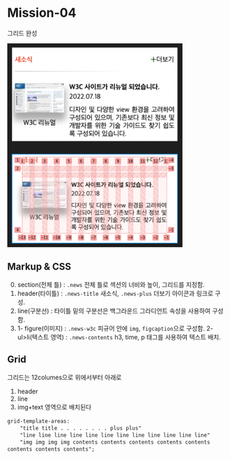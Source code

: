 # Mission-04
그리드 완성

![image](../mission-01/images/mission-04_complete.png)

## Markup & CSS
0. section(전체 틀) : `.news` 전체 틀로 섹션의 너비와 높이, 그리드를 지정함.
1. header(타이틀) : `.news-title` 새소식, `.news-plus` 더보기 아이콘과 링크로 구성.
2. line(구분선) : 타이틀 밑의 구분선은 백그라운드 그라디언트 속성을 사용하여 구성함.
3. 1- figure(이미지) : `.news-w3c` 피규어 안에 `img`, `figcaption`으로 구성함. 2- ul>li(텍스트 영역) : `.news-contents` h3, time, p 태그를 사용하여 텍스트 배치.

## Grid
그리드는 12columes으로 위에서부터 아래로
1. header
2. line
3. img+text 영역으로 배치된다

```
grid-template-areas:
    "title title . . . . . . . . plus plus"
    "line line line line line line line line line line line line"
    "img img img img contents contents contents contents contents contents contents contents";
```
